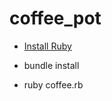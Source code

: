 # coffee_pot

* [Install Ruby](http://lmgtfy.com/?q=how+to+install+ruby)

* bundle install

* ruby coffee.rb
